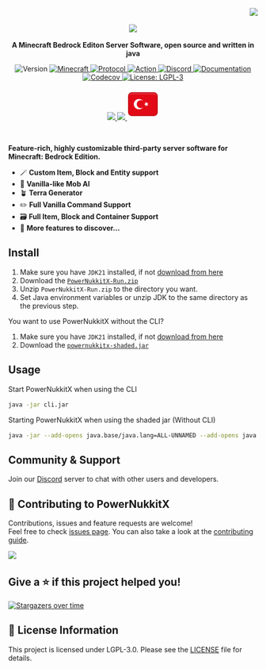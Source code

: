 <p align="right">
<img src="https://raw.githubusercontent.com/PowerNukkitX/PowerNukkitX/master/.github/img/lang/eng.svg">
</p>

<p align="center">
    <a href="https://powernukkitx.com">
      <img src="https://docs.powernukkitx.org/img/PNX_LOGO_sm.png" width=20%>
    </a>
    <p align="center">
        <strong>
            A Minecraft Bedrock Editon Server Software, open source and written in java
        </strong>
    </p>
</p>

<p align="center">
   <img alt="Version" src="https://img.shields.io/badge/version-2.0.0-blue.svg?cacheSeconds=2592000" />
   <a href="https://www.minecraft.net/en-us/article/minecraft-1-21-100-bedrock-changelog">
      <img alt="Minecraft" src="https://img.shields.io/badge/minecraft-v1.21.100%20(Bedrock)-56383E" />
   </a>
   <a href="https://github.com/Mojang/bedrock-protocol-docs">
      <img alt="Protocol" src="https://img.shields.io/badge/protocol-827-blue" />
   </a>
   <a href="https://github.com/PowerNukkitX/PowerNukkitX/actions?query=branch%3Amaster+is%3Asuccess" target="_blank">
      <img alt="Action" src="https://img.shields.io/badge/action-all%20builds-FF9B21" />
   </a>
   <a href="https://discord.com/invite/XXus4FB6qf">
      <img alt="Discord" src="https://img.shields.io/discord/944227466912870410?label=discord&color=7289DA&logo=discord" />
   </a>
   <a href="https://docs.powernukkitx.org" target="_blank">
      <img alt="Documentation" src="https://img.shields.io/badge/documentation-yes-brightgreen.svg" />
   </a>
   <a href="https://codecov.io/github/PowerNukkitX/PowerNukkitX" > 
      <img alt="Codecov" src="https://codecov.io/github/PowerNukkitX/PowerNukkitX/graph/badge.svg?token=84HDP13KC3"/> 
   </a>
   <a href="https://www.gnu.org/licenses/lgpl-3.0.html" target="_blank">
      <img alt="License: LGPL-3" src="https://img.shields.io/badge/License-LGPL--3-yellow.svg" />
   </a>
</p>

<p align="center">
      <a href="README_FR.md">
        <img src="https://raw.githubusercontent.com/PowerNukkitX/PowerNukkitX/master/.github/img/lang/fr.svg">
      </a>
      <a href="README_RU.md">
         <img src="https://raw.githubusercontent.com/PowerNukkitX/PowerNukkitX/master/.github/img/lang/ru.svg">
      </a>
    <a href="README_TR.md">
        <img src="https://raw.githubusercontent.com/PowerNukkitX/PowerNukkitX/master/.github/img/lang/tr.svg">
    </a>
</p>

<br>

**Feature-rich, highly customizable third-party server software for Minecraft: Bedrock Edition.**
- 🪄 **Custom Item, Block and Entity support**
- 🤖 **Vanilla-like Mob AI**
- 🪴 **Terra Generator**
- ✏️ **Full Vanilla Command Support**
- 🗃️ **Full Item, Block and Container Support**
- 🗿 **More features to discover...**

## Install

1. Make sure you have `JDK21` installed, if not [download from here](https://www.graalvm.org/downloads)
2. Download the [`PowerNukkitX-Run.zip`](https://github.com/PowerNukkitX/PowerNukkitX/releases/download/snapshot/powernukkitx-run.zip)
3. Unzip `PowerNukkitX-Run.zip` to the directory you want.
4. Set Java environment variables or unzip JDK to the same directory as the previous step.

You want to use PowerNukkitX without the CLI?

1. Make sure you have `JDK21` installed, if not [download from here](https://www.graalvm.org/downloads)
2. Download the [`powernukkitx-shaded.jar`](https://github.com/PowerNukkitX/PowerNukkitX/releases/download/snapshot/powernukkitx-shaded.jar)

## Usage

Start PowerNukkitX when using the CLI
```sh
java -jar cli.jar
```

Starting PowerNukkitX when using the shaded jar (Without CLI)
```sh
java -jar --add-opens java.base/java.lang=ALL-UNNAMED --add-opens java.base/java.io=ALL-UNNAMED .\powernukkitx-shaded.jar
```

## Community & Support
Join our [Discord](https://discord.gg/apwd7uauZg) server to chat with other users and developers.



## 🤝 Contributing to PowerNukkitX

Contributions, issues and feature requests are welcome!<br />Feel free to
check [issues page](https://github.com/PowerNukkitX/PowerNukkitX/issues). You can also take a look at
the [contributing guide](.github/CONTRIBUTING.md).

<a href="https://github.com/PowerNukkitX/PowerNukkitX/graphs/contributors">
  <img src="https://contrib.rocks/image?repo=PowerNukkitX/PowerNukkitX" />
</a>

## Give a ⭐️ if this project helped you!

[![Stargazers over time](https://starchart.cc/PowerNukkitX/PowerNukkitX.svg?variant=adaptive)]()

## 📝 License Information

This project is licensed under LGPL-3.0. Please see the [LICENSE](/LICENSE) file for details.
